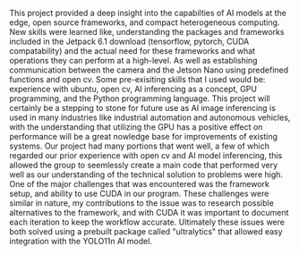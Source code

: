   This project provided a deep insight into the capabilties of AI models at the edge, open source frameworks, and compact heterogeneous computing. New skills were learned like, understanding the packages and frameworks included in the Jetpack 6.1 download (tensorflow, pytorch, CUDA compatability) and the actual need for these frameworks and what operations they can perform at a high-level. As well as establishing communication between the camera and the Jetson Nano using predefined functions and open cv. Some pre-exisiting skills that I used would be: experience with ubuntu, open cv, AI inferencing as a concept, GPU programming, and the Python programming language. This project will certainly be a stepping to stone for future use as AI image inferencing is used in many industries like industrial automation and autonomous vehicles, with the understanding that utilizing the GPU has a positive effect on performance will be a great nowledge base for improvements of existing systems. Our project had many portions that went well, a few of which regarded our prior experience with open cv and AI model inferencing, this allowed the group to seemlessly create a main code that performed very well as our understanding of the technical solution to problems were high. One of the major challenges that was encountered was the framework setup, and ability to use CUDA in our program. These challenges were similar in nature, my contributions to the issue was to research possible alternatives to the framework, and with CUDA it was important to document each iteration to keep the workflow accurate. Ultimately these issues were both solved using a prebuilt package called "ultralytics" that allowed easy integration with the YOLO11n AI model. 
  
